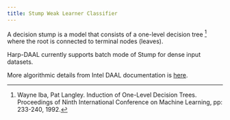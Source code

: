 ```yaml
---
title: Stump Weak Learner Classifier
---
```


A decision stump is a model that consists of a one-level decision tree [^fn1] where the root is connected to terminal nodes (leaves).

Harp-DAAL currently supports batch mode of Stump for dense input datasets.

More algorithmic details from Intel DAAL documentation is [here](https://software.intel.com/en-us/daal-programming-guide-details-32).

[^fn1]: Wayne Iba, Pat Langley. Induction of One-Level Decision Trees. Proceedings of Ninth International Conference on Machine Learning, pp: 233-240, 1992.

